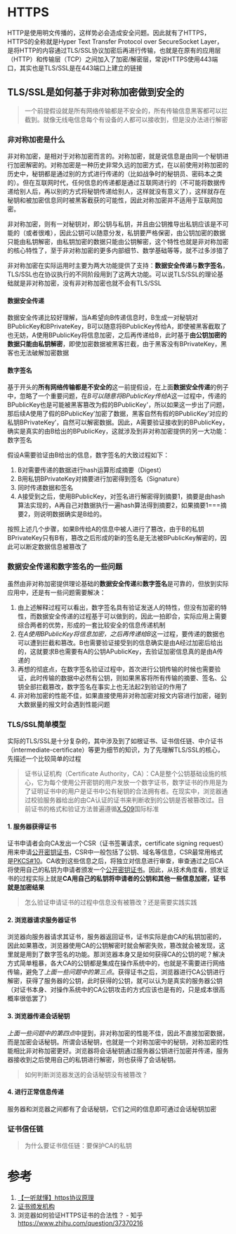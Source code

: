 # HTTPS

HTTP是使用明文传播的，这样势必会造成安全问题。因此就有了HTTPS，HTTPS的全称就是Hyper Text Transfer Protocol over SecureSocket Layer，是将HTTP的内容通过TLS/SSL协议加密后再进行传输，也就是在原有的应用层（HTTP）和传输层（TCP）之间加入了加密/解密层，常说HTTPS使用443端口，其实也是TLS/SSL是在443端口上建立的链接

## TLS/SSL是如何基于非对称加密做到安全的

> 一个前提假设就是所有网络传输都是不安全的，所有传输信息黑客都可以拦截到。就像无线电信息每个有设备的人都可以接收到，但是没办法进行解密

### 非对称加密是什么

非对称加密，是相对于对称加密而言的。对称加密，就是说信息是由同一个秘钥进行加密解密的。对称加密是一种历史非常久远的加密方式，在以前使用对称加密的历史中，秘钥都是通过别的方式进行传递的（比如战争时的秘钥员、密码本之类的）。但在互联网时代，任何信息的传递都是通过互联网进行的（不可能将数据传递给别人后，再以别的方式将秘钥传递给别人，这样就没有意义了），这样就存在秘钥和被加密信息同时被黑客截获的可能性，因此对称加密并不适用于互联网加密。

非对称加密，则有一对秘钥对，即公钥与私钥，并且由公钥推导出私钥应该是不可能的（或者很难），因此公钥可以随意分发，私钥要严格保密，由公钥加密的数据只能由私钥解密，由私钥加密的数据只能由公钥解密，这个特性也就是非对称加密的核心特性了，至于非对称加密的更多内部细节、数学基础等等，就不过多涉猎了

非对称加密在实际运用时主要为两大功能提供了支持：**数据安全传递**与**数字签名**，TLS/SSL也在协议执行的不同阶段用到了这两大功能。可以说TLS/SSL的理论基础就是非对称加密，没有非对称加密也就不会有TLS/SSL

#### 数据安全传递

数据安全传递比较好理解，当A希望向B传递信息时，B生成一对秘钥对BPublicKey和BPrivateKey，B可以随意将BPublicKey传给A，即使被黑客截取了也无妨，A使用BPublicKey将信息加密，之后再传递给B，此时基于**由公钥加密的数据只能由私钥解密**，即使加密数据被黑客拦截，由于黑客没有BPrivateKey，黑客也无法破解加密数据

#### 数字签名

基于开头的**所有网络传输都是不安全的**这一前提假设，在上面**数据安全传递**的例子中，忽略了一个重要问题，在*B可以随意将BPublicKey传给A*这一过程中，传递的BPublicKey也是可能被黑客篡改为假的BPublicKey'，所以如果这一步出了问题，那后续A使用了假的BPublicKey’加密了数据，黑客自然有假的BPublicKey’对应的私钥BPrivateKey’，自然可以解密数据。因此，A需要验证接收到的BPublicKey，确实是真实的由B给出的BPublicKey，这就涉及到非对称加密提供的另一大功能：数字签名

假设A需要验证由B给出的信息，数字签名的大致过程如下：

1. B对需要传递的数据进行hash运算形成摘要（Digest）
2. B用私钥BPrivateKey对摘要进行加密得到签名（Signature）
3. 同时传递数据和签名
4. A接受到之后，使用BPublicKey，对签名进行解密得到摘要1，摘要是由hash算法实现的，A再自己对数据执行一遍hash算法得到摘要2，如果摘要1===摘要2，则说明数据确实是B给的。

按照上述几个步骤，如果B传给A的信息中被人进行了篡改，由于B的私钥BPrivateKey只有B有，篡改之后形成的新的签名是无法被BPublicKey解密的，因此可以断定数据信息被篡改了

### 数据安全传递和数字签名的一些问题

虽然由非对称加密提供理论基础的**数据安全传递**和**数字签名**是可靠的，但放到实际应用中，还是有一些问题需要解决：

1. 由上述解释过程可以看出，数字签名具有验证发送人的特性，但没有加密的特性，而数据安全传递的过程基于可以做到的，因此一拍即合，实际应用上需要综合两者的优势，形成的一套比较安全的信息传递机制
2. 在*A使用BPublicKey将信息加密，之后再传递给B*这一过程，要传递的数据也可以遭到拦截和篡改。B也需要验证接受到的信息确实是由A经过加密后给出的，这就要求B也需要有A的公钥APublicKey，去验证加密信息真的是由A传递的
3. 再想的彻底点，在数字签名验证过程中，首次进行公钥传输的时候也需要验证，此时传输的数据中必然有公钥，则如果黑客将所有传输的摘要、签名、公钥全部拦截篡改，数字签名在事实上也无法起2到验证的作用了
3. 非对称加密的性能不佳，如果直接使用非对称加密对报文内容进行加密，碰到大数据量的报文时会遇到性能问题

### TLS/SSL简单模型

实际的TLS/SSL是十分复杂的，其中涉及到了如根证书、证书信任链、中介证书（intermediate-certificate）等更为细节的知识，为了先理解TLS/SSL的核心，先描述一个比较简单的过程

> 证书认证机构（Certificate Authority，CA）：CA是整个公钥基础设施的核心，它为每个使用公开密钥的用户发放一个数字证书，数字证书的作用是为了证明证书中的用户是证书中公有秘钥的合法拥有者。在现实中，浏览器通过校验服务器给出的由CA认证的证书来判断收到的公钥是否被篡改过。目前证书的格式和验证方法普遍遵循[X.509](https://zh.wikipedia.org/wiki/X.509)国际标准

#### 1. 服务器获得证书

证书申请者会向CA发出一个CSR（证书签署请求，certificate signing request）用来申请[公开密钥证书](https://zh.wikipedia.org/wiki/公开密钥认证)，CSR中一般包括了公钥、域名等信息，CSR最常用格式是[PKCS#10](https://zh.wikipedia.org/wiki/PKCS)。CA收到这些信息之后，将独立对信息进行审查，审查通过之后CA将使用自己的私钥为申请者颁发一个[公开密钥证书](https://zh.wikipedia.org/wiki/公开密钥认证)。因此，从技术角度看，颁发证书的过程实际上就是**CA用自己的私钥将申请者的公钥和其他一些信息加密，证书就是加密结果**

> 怎么验证申请证书的过程中信息没有被篡改？还是需要实践实践

#### 2. 浏览器请求服务器证书

浏览器向服务器请求其证书，服务器返回证书，证书实际是由CA的私钥加密的，因此如果篡改，浏览器使用CA的公钥解密时就会解密失败，篡改就会被发现，这里就是用到了数字签名的功能。那浏览器本身又是如何获得CA的公钥的呢？解决方式简单粗暴，各大CA的公钥都是集成在操作系统中的，也就是不需要进行网络传输，避免了*上面一些问题中的第三点*。获得证书之后，浏览器进行CA公钥进行解密，获得了服务器的公钥，此时获得的公钥，就可以认为是真实的服务器公钥（对证书本身、对操作系统中的CA公钥攻击的方式应该也是有的，只是成本很高概率很低罢了）

#### 3. 浏览器传递会话秘钥

*上面一些问题中的第四点*中提到，非对称加密的性能不佳，因此不直接加密数据，而是加密会话秘钥。所谓会话秘钥，也就是一个对称加密中的秘钥，对称加密的性能相比非对称加密更好。浏览器将会话秘钥通过服务器公钥进行加密并传递，服务器接收到之后使用自己的私钥进行解密，则也获得了会话秘钥。

> 如何判断浏览器发送的会话秘钥没有被篡改？

#### 4. 进行正常信息传递

服务器和浏览器之间都有了会话秘钥，它们之间的信息即可通过会话秘钥加密

### 证书信任链

> 为什么要证书信任链：要保护CA的私钥

# 参考

1. [【一听就懂】https协议原理](https://www.bilibili.com/video/BV1Sg411A79a?p=4)
2. [证书颁发机构](https://zh.wikipedia.org/wiki/%E8%AF%81%E4%B9%A6%E9%A2%81%E5%8F%91%E6%9C%BA%E6%9E%84)
2. 浏览器如何验证HTTPS证书的合法性？ - 知乎 https://www.zhihu.com/question/37370216
